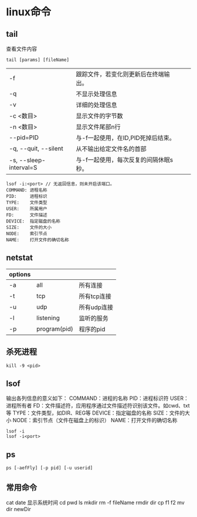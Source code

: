 # linux命令
## tail

查看文件内容

`tail [params] [fileName]`

|||||
|-|-|-|-|
|-f|跟踪文件，若变化则更新后在终端输出。|||
|-q|不显示处理信息|||
|-v|详细的处理信息|||
|-c <数目>|显示文件的字节数|||
|-n <数目>|显示文件尾部n行|||
|--pid=PID|与-f一起使用，在ID,PID死掉后结束。|||
|-q, --quit, --silent|从不输出给定文件名的首部|||
|-s, --sleep-interval=S|与-f一起使用，每次反复的间隔休眠s秒。|||

```
lsof -i:<port> // 无返回信息，则未开启该端口。
COMMAND: 进程名称
PID:     进程标识
TYPE:    文件类型
USER:    所属用户
FD:      文件描述
DEVICE:  指定磁盘的名称
SIZE:    文件的大小
NODE:    索引节点
NAME:    打开文件的确切名称
```
## netstat

|options|||
|-|-|-|
|-a|all|所有连接|
|-t|tcp|所有tcp连接|
|-u|udp|所有udp连接|
|-l|listening|监听的服务|
|-p|program(pid)|程序的pid|

## 杀死进程

```
kill -9 <pid>
```

## lsof

输出各列信息的意义如下：
COMMAND：进程的名称 PID：进程标识符
USER：进程所有者
FD：文件描述符，应用程序通过文件描述符识别该文件。如cwd、txt等 TYPE：文件类型，如DIR、REG等
DEVICE：指定磁盘的名称
SIZE：文件的大小
NODE：索引节点（文件在磁盘上的标识）
NAME：打开文件的确切名称

```
lsof -i
lsof -i<port>
```

## ps

`ps [-aefFly] [-p pid] [-u userid]`

## 常用命令
cat
date 显示系统时间
cd
pwd
ls
mkdir
rm -f fileName
rmdir dir
cp f1 f2
mv dir newDir